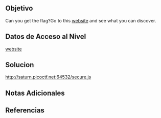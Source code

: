 
## Objetivo

Can you get the flag?Go to this [website](http://saturn.picoctf.net:64532/) and see what you can discover.

## Datos de Acceso al Nivel

[website](http://saturn.picoctf.net:64532/)
## Solucion

http://saturn.picoctf.net:64532/secure.js

## Notas Adicionales



## Referencias